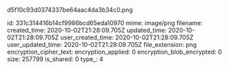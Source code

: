 d5f10c93d0374337be64aac4da3b34c0.png

id: 331c314416b14cf9986bcd65eda10970
mime: image/png
filename: 
created_time: 2020-10-02T21:28:09.705Z
updated_time: 2020-10-02T21:28:09.705Z
user_created_time: 2020-10-02T21:28:09.705Z
user_updated_time: 2020-10-02T21:28:09.705Z
file_extension: png
encryption_cipher_text: 
encryption_applied: 0
encryption_blob_encrypted: 0
size: 257799
is_shared: 0
type_: 4